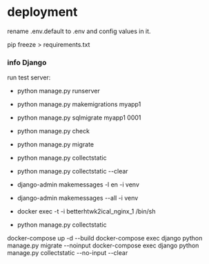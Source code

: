 # deployment
rename .env.default to .env and config values in it.

pip freeze > requirements.txt

### info Django

run test server:

- python manage.py runserver
- python manage.py makemigrations myapp1
- python manage.py sqlmigrate myapp1 0001
- python manage.py check
- python manage.py migrate
- python manage.py collectstatic
- python manage.py collectstatic --clear

- django-admin makemessages -l en -i venv
- django-admin makemessages --all -i venv


- docker exec -t -i betterhtwk2ical_nginx_1 /bin/sh
- python manage.py collectstatic

docker-compose up -d --build
docker-compose exec django python manage.py migrate --noinput
docker-compose exec django python manage.py collectstatic --no-input --clear